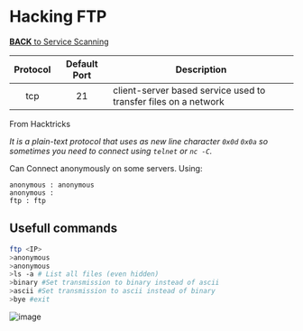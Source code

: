 # Hacking FTP

[**BACK** to Service Scanning](/Methodology/Network/Services.md#service-scanning)

| Protocol | Default Port | Description |
| :-: | :-: | --- |
| tcp | 21 | client-server based service used to transfer files on a network |

From Hacktricks

*It is a plain-text protocol that uses as new line character `0x0d` `0x0a` so sometimes you need to connect using `telnet` or `nc -C`.*

Can Connect anonymously on some servers. Using:
```
anonymous : anonymous
anonymous :
ftp : ftp
```


## Usefull commands

```bash
ftp <IP>
>anonymous
>anonymous
>ls -a # List all files (even hidden)
>binary #Set transmission to binary instead of ascii
>ascii #Set transmission to ascii instead of binary
>bye #exit
```

![image](https://user-images.githubusercontent.com/83407557/184520784-41c1211d-4a69-43d7-8f47-a4c327a8ce1a.png)
